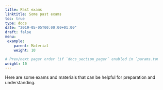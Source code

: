 ```yaml
---
title: Past exams
linktitle: Some past exams
toc: true
type: docs
date: "2019-05-05T00:00:00+01:00"
draft: false
menu:
 example:
    parent: Material
    weight: 10

# Prev/next pager order (if `docs_section_pager` enabled in `params.toml`)
weight: 10
---
```


Here are some exams and materials that can be helpful for preparation and understanding. 



